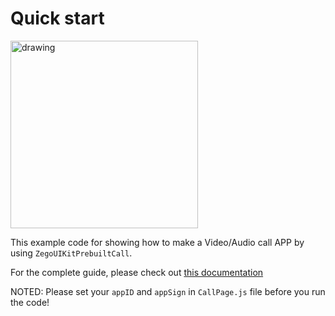 # Quick start

<img src="http://doc.oa.zego.im/Pics/ZegoUIKit/RN/PrebuiltCall/zego_uikit_rn.gif" alt="drawing" width="300"/>

This example code for showing how to make a Video/Audio call APP by using `ZegoUIKitPrebuiltCall`.

For the complete guide,  please check out [this documentation](https://docs.zegocloud.com/article/14822)

NOTED: Please set your `appID` and `appSign` in `CallPage.js` file before you run the code!